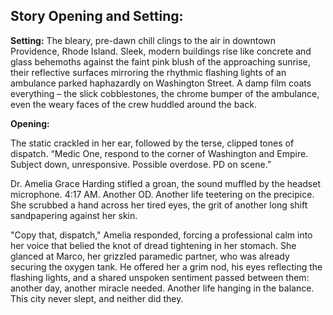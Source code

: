 ## Story Opening and Setting:

**Setting:** The bleary, pre-dawn chill clings to the air in downtown Providence, Rhode Island. Sleek, modern buildings rise like concrete and glass behemoths against the faint pink blush of the approaching sunrise, their reflective surfaces mirroring the rhythmic flashing lights of an ambulance parked haphazardly on Washington Street. A damp film coats everything – the slick cobblestones, the chrome bumper of the ambulance, even the weary faces of the crew huddled around the back.

**Opening:**

The static crackled in her ear, followed by the terse, clipped tones of dispatch. “Medic One, respond to the corner of Washington and Empire. Subject down, unresponsive. Possible overdose. PD on scene.”

Dr. Amelia Grace Harding stifled a groan, the sound muffled by the headset microphone. 4:17 AM. Another OD. Another life teetering on the precipice. She scrubbed a hand across her tired eyes, the grit of another long shift sandpapering against her skin.

"Copy that, dispatch," Amelia responded, forcing a professional calm into her voice that belied the knot of dread tightening in her stomach. She glanced at Marco, her grizzled paramedic partner, who was already securing the oxygen tank. He offered her a grim nod, his eyes reflecting the flashing lights, and a shared unspoken sentiment passed between them: another day, another miracle needed. Another life hanging in the balance. This city never slept, and neither did they.
